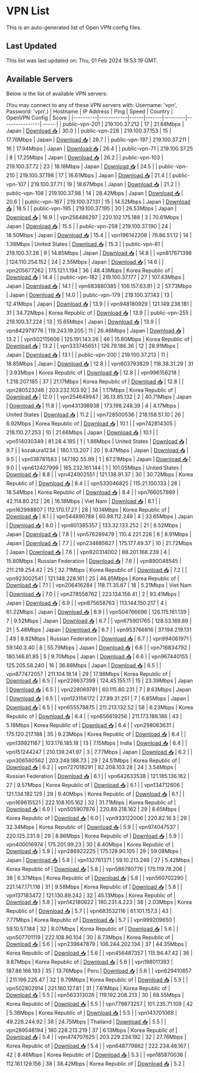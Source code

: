 # VPN List

This is an auto-generated list of Open VPN config files.

## Last Updated

This list was last updated on: Thu, 01 Feb 2024 19:53:19 GMT.

## Available Servers

Below is the list of available VPN servers:

(You may connect to any of these VPN servers with: Username: 'vpn', Password: 'vpn'.)
| Hostname | IP Address | Ping | Speed | Country | OpenVPN Config | Score |
|----------|------------|------|-------|---------|----------------| ----- |
| public-vpn-201 | 219.100.37.212 | 17 | 21.68Mbps | Japan | [Download 📥](./configs/server_0_JP.ovpn) | 30.0 |
| public-vpn-228 | 219.100.37.153 | 15 | 17.76Mbps | Japan | [Download 📥](./configs/server_1_JP.ovpn) | 28.7 |
| public-vpn-197 | 219.100.37.211 | 16 | 17.94Mbps | Japan | [Download 📥](./configs/server_2_JP.ovpn) | 26.4 |
| public-vpn-71 | 219.100.37.25 | 8 | 17.25Mbps | Japan | [Download 📥](./configs/server_3_JP.ovpn) | 26.2 |
| public-vpn-103 | 219.100.37.72 | 23 | 18.18Mbps | Japan | [Download 📥](./configs/server_4_JP.ovpn) | 24.5 |
| public-vpn-210 | 219.100.37.198 | 17 | 16.61Mbps | Japan | [Download 📥](./configs/server_5_JP.ovpn) | 21.4 |
| public-vpn-107 | 219.100.37.71 | 19 | 18.67Mbps | Japan | [Download 📥](./configs/server_6_JP.ovpn) | 21.2 |
| public-vpn-108 | 219.100.37.98 | 14 | 28.42Mbps | Japan | [Download 📥](./configs/server_7_JP.ovpn) | 20.6 |
| public-vpn-167 | 219.100.37.131 | 15 | 14.52Mbps | Japan | [Download 📥](./configs/server_8_JP.ovpn) | 18.5 |
| public-vpn-195 | 219.100.37.195 | 30 | 26.53Mbps | Japan | [Download 📥](./configs/server_9_JP.ovpn) | 16.9 |
| vpn256486297 | 220.102.175.188 | 3 | 70.61Mbps | Japan | [Download 📥](./configs/server_10_JP.ovpn) | 15.5 |
| public-vpn-258 | 219.100.37.190 | 24 | 18.50Mbps | Japan | [Download 📥](./configs/server_11_JP.ovpn) | 15.4 |
| vpn196142208 | 76.86.51.12 | 14 | 1.38Mbps | United States | [Download 📥](./configs/server_12_US.ovpn) | 15.3 |
| public-vpn-81 | 219.100.37.28 | 9 | 14.85Mbps | Japan | [Download 📥](./configs/server_13_JP.ovpn) | 14.8 |
| vpn817671396 | 124.110.254.152 | 24 | 2.55Mbps | Japan | [Download 📥](./configs/server_14_JP.ovpn) | 14.6 |
| vpn205677262 | 175.121.1.194 | 36 | 48.43Mbps | Korea Republic of | [Download 📥](./configs/server_15_KR.ovpn) | 14.4 |
| public-vpn-182 | 219.100.37.177 | 27 | 107.43Mbps | Japan | [Download 📥](./configs/server_16_JP.ovpn) | 14.1 |
| vpn683880385 | 106.157.63.81 | 2 | 57.73Mbps | Japan | [Download 📥](./configs/server_17_JP.ovpn) | 14.0 |
| public-vpn-179 | 219.100.37.143 | 13 | 12.41Mbps | Japan | [Download 📥](./configs/server_18_JP.ovpn) | 13.9 |
| vpn948180929 | 121.149.238.181 | 31 | 34.72Mbps | Korea Republic of | [Download 📥](./configs/server_19_KR.ovpn) | 13.9 |
| public-vpn-255 | 219.100.37.224 | 13 | 15.65Mbps | Japan | [Download 📥](./configs/server_20_JP.ovpn) | 13.9 |
| vpn842979776 | 119.243.19.205 | 11 | 26.46Mbps | Japan | [Download 📥](./configs/server_21_JP.ovpn) | 13.2 |
| vpn502115606 | 125.191.143.26 | 46 | 15.80Mbps | Korea Republic of | [Download 📥](./configs/server_22_KR.ovpn) | 13.2 |
| vpn333745651 | 126.79.186.36 | 12 | 28.91Mbps | Japan | [Download 📥](./configs/server_23_JP.ovpn) | 13.1 |
| public-vpn-200 | 219.100.37.213 | 11 | 18.85Mbps | Japan | [Download 📥](./configs/server_24_JP.ovpn) | 12.8 |
| vpn603793829 | 118.38.31.29 | 31 | 3.93Mbps | Korea Republic of | [Download 📥](./configs/server_25_KR.ovpn) | 12.8 |
| vpn996156218 | 1.218.207.185 | 37 | 21.17Mbps | Korea Republic of | [Download 📥](./configs/server_26_KR.ovpn) | 12.8 |
| vpn280523246 | 203.232.103.92 | 34 | 1.17Mbps | Korea Republic of | [Download 📥](./configs/server_27_KR.ovpn) | 12.0 |
| vpn254649947 | 36.13.85.132 | 2 | 40.71Mbps | Japan | [Download 📥](./configs/server_28_JP.ovpn) | 11.8 |
| vpn431396938 | 173.198.248.39 | 4 | 4.17Mbps | United States | [Download 📥](./configs/server_29_US.ovpn) | 11.2 |
| vpn728500536 | 218.158.51.10 | 26 | 6.92Mbps | Korea Republic of | [Download 📥](./configs/server_30_KR.ovpn) | 10.1 |
| vpn742814305 | 218.110.27.253 | 10 | 21.66Mbps | Japan | [Download 📥](./configs/server_31_JP.ovpn) | 10.1 |
| vpn514030349 | 81.28.4.185 | 1 | 1.86Mbps | United States | [Download 📥](./configs/server_32_US.ovpn) | 9.7 |
| kozakura1234 | 180.1.13.207 | 20 | 9.47Mbps | Japan | [Download 📥](./configs/server_33_JP.ovpn) | 9.5 |
| vpn138781583 | 147.192.55.99 | 1 | 87.21Mbps | Japan | [Download 📥](./configs/server_34_JP.ovpn) | 9.0 |
| vpn612427999 | 165.232.161.144 | 1 | 101.05Mbps | United States | [Download 📥](./configs/server_35_US.ovpn) | 8.8 |
| vpn424902551 | 121.138.91.37 | 30 | 30.72Mbps | Korea Republic of | [Download 📥](./configs/server_36_KR.ovpn) | 8.4 |
| vpn533046825 | 115.21.100.133 | 28 | 18.54Mbps | Korea Republic of | [Download 📥](./configs/server_37_KR.ovpn) | 8.4 |
| vpn766057989 | 42.114.80.212 | 26 | 16.18Mbps | Viet Nam | [Download 📥](./configs/server_38_VN.ovpn) | 8.1 |
| vpn162988807 | 112.170.17.27 | 28 | 10.14Mbps | Korea Republic of | [Download 📥](./configs/server_39_KR.ovpn) | 8.1 |
| vpn544890788 | 60.98.112.249 | 4 | 33.65Mbps | Japan | [Download 📥](./configs/server_40_JP.ovpn) | 8.0 |
| vpn601385357 | 133.32.133.252 | 21 | 6.52Mbps | Japan | [Download 📥](./configs/server_41_JP.ovpn) | 7.8 |
| vpn576289479 | 110.4.221.228 | 6 | 8.91Mbps | Japan | [Download 📥](./configs/server_42_JP.ovpn) | 7.7 |
| vpn234885627 | 175.177.49.37 | 10 | 21.72Mbps | Japan | [Download 📥](./configs/server_43_JP.ovpn) | 7.6 |
| vpn920314002 | 88.201.168.239 | 4 | 15.80Mbps | Russian Federation | [Download 📥](./configs/server_44_RU.ovpn) | 7.6 |
| vpn890048545 | 211.219.254.42 | 25 | 32.71Mbps | Korea Republic of | [Download 📥](./configs/server_45_KR.ovpn) | 7.2 |
| vpn923002541 | 121.148.228.161 | 25 | 46.85Mbps | Korea Republic of | [Download 📥](./configs/server_46_KR.ovpn) | 7.1 |
| vpn206416284 | 118.71.35.67 | 18 | 5.21Mbps | Viet Nam | [Download 📥](./configs/server_47_VN.ovpn) | 7.0 |
| vpn278558762 | 223.134.156.41 | 2 | 93.41Mbps | Japan | [Download 📥](./configs/server_48_JP.ovpn) | 6.9 |
| vpn875658763 | 113.144.150.217 | 4 | 61.22Mbps | Japan | [Download 📥](./configs/server_49_JP.ovpn) | 6.9 |
| vpn504766696 | 126.115.161.139 | 7 | 9.52Mbps | Japan | [Download 📥](./configs/server_50_JP.ovpn) | 6.7 |
| vpn675901765 | 128.53.169.89 | 21 | 5.48Mbps | Japan | [Download 📥](./configs/server_51_JP.ovpn) | 6.7 |
| vpn953766816 | 37.194.219.131 | 49 | 8.82Mbps | Russian Federation | [Download 📥](./configs/server_52_RU.ovpn) | 6.7 |
| vpn994061971 | 59.140.3.40 | 8 | 55.79Mbps | Japan | [Download 📥](./configs/server_53_JP.ovpn) | 6.6 |
| vpn716834792 | 180.146.81.85 | 5 | 9.70Mbps | Japan | [Download 📥](./configs/server_54_JP.ovpn) | 6.6 |
| vpn967440155 | 125.205.58.240 | 16 | 36.88Mbps | Japan | [Download 📥](./configs/server_55_JP.ovpn) | 6.5 |
| vpn877472057 | 211.104.18.14 | 29 | 17.98Mbps | Korea Republic of | [Download 📥](./configs/server_56_KR.ovpn) | 6.5 |
| vpn226637399 | 124.45.155.11 | 15 | 23.39Mbps | Japan | [Download 📥](./configs/server_57_JP.ovpn) | 6.5 |
| vpn228069781 | 60.115.80.231 | 7 | 8.63Mbps | Japan | [Download 📥](./configs/server_58_JP.ovpn) | 6.5 |
| vpn123156172 | 27.89.31.251 | 7 | 6.85Mbps | Japan | [Download 📥](./configs/server_59_JP.ovpn) | 6.5 |
| vpn655578875 | 211.213.132.52 | 58 | 6.23Mbps | Korea Republic of | [Download 📥](./configs/server_60_KR.ovpn) | 6.4 |
| vpn656619256 | 211.173.186.186 | 43 | 5.18Mbps | Korea Republic of | [Download 📥](./configs/server_61_KR.ovpn) | 6.4 |
| vpn298063631 | 175.120.217.188 | 35 | 9.23Mbps | Korea Republic of | [Download 📥](./configs/server_62_KR.ovpn) | 6.4 |
| vpn139921167 | 103.176.185.18 | 13 | 7.15Mbps | India | [Download 📥](./configs/server_63_IN.ovpn) | 6.4 |
| vpn151244247 | 210.139.241.97 | 3 | 7.77Mbps | Japan | [Download 📥](./configs/server_64_JP.ovpn) | 6.2 |
| vpn306560562 | 203.249.188.73 | 29 | 24.51Mbps | Korea Republic of | [Download 📥](./configs/server_65_KR.ovpn) | 6.2 |
| vpn727018291 | 82.208.103.28 | 24 | 3.54Mbps | Russian Federation | [Download 📥](./configs/server_66_RU.ovpn) | 6.1 |
| vpn642633538 | 121.185.136.162 | 27 | 9.57Mbps | Korea Republic of | [Download 📥](./configs/server_67_KR.ovpn) | 6.1 |
| vpn134712606 | 121.134.182.125 | 29 | 9.40Mbps | Korea Republic of | [Download 📥](./configs/server_68_KR.ovpn) | 6.1 |
| vpn169615521 | 222.108.105.162 | 32 | 31.71Mbps | Korea Republic of | [Download 📥](./configs/server_69_KR.ovpn) | 6.0 |
| vpn505907876 | 220.89.218.162 | 29 | 8.65Mbps | Korea Republic of | [Download 📥](./configs/server_70_KR.ovpn) | 6.0 |
| vpn933122006 | 220.82.16.3 | 29 | 32.34Mbps | Korea Republic of | [Download 📥](./configs/server_71_KR.ovpn) | 5.9 |
| vpn974047537 | 220.125.231.9 | 29 | 8.86Mbps | Korea Republic of | [Download 📥](./configs/server_72_KR.ovpn) | 5.9 |
| vpn400016974 | 175.201.99.23 | 30 | 8.40Mbps | Korea Republic of | [Download 📥](./configs/server_73_KR.ovpn) | 5.9 |
| vpn286922225 | 175.128.90.105 | 29 | 59.08Mbps | Japan | [Download 📥](./configs/server_74_JP.ovpn) | 5.8 |
| vpn132761371 | 59.10.213.246 | 27 | 5.42Mbps | Korea Republic of | [Download 📥](./configs/server_75_KR.ovpn) | 5.8 |
| vpn586780776 | 175.119.78.206 | 38 | 6.37Mbps | Korea Republic of | [Download 📥](./configs/server_76_KR.ovpn) | 5.8 |
| vpn560702290 | 221.147.171.118 | 31 | 9.58Mbps | Korea Republic of | [Download 📥](./configs/server_77_KR.ovpn) | 5.8 |
| vpn137183472 | 121.130.89.242 | 32 | 45.13Mbps | Korea Republic of | [Download 📥](./configs/server_78_KR.ovpn) | 5.8 |
| vpn142180822 | 180.231.4.223 | 38 | 2.03Mbps | Korea Republic of | [Download 📥](./configs/server_79_KR.ovpn) | 5.7 |
| vpn683532116 | 61.101.157.3 | 43 | 7.77Mbps | Korea Republic of | [Download 📥](./configs/server_80_KR.ovpn) | 5.7 |
| vpn999209650 | 59.10.57.184 | 32 | 8.07Mbps | Korea Republic of | [Download 📥](./configs/server_81_KR.ovpn) | 5.6 |
| vpn507701119 | 222.108.90.104 | 30 | 8.73Mbps | Korea Republic of | [Download 📥](./configs/server_82_KR.ovpn) | 5.6 |
| vpn239647879 | 106.244.202.134 | 37 | 44.35Mbps | Korea Republic of | [Download 📥](./configs/server_83_KR.ovpn) | 5.6 |
| vpn456487357 | 115.94.47.42 | 36 | 9.87Mbps | Korea Republic of | [Download 📥](./configs/server_84_KR.ovpn) | 5.6 |
| vpn198011393 | 187.86.166.193 | 35 | 13.76Mbps | Peru | [Download 📥](./configs/server_85_PE.ovpn) | 5.6 |
| vpn629410857 | 211.196.226.47 | 32 | 9.79Mbps | Korea Republic of | [Download 📥](./configs/server_86_KR.ovpn) | 5.5 |
| vpn502802914 | 221.160.127.81 | 31 | 7.61Mbps | Korea Republic of | [Download 📥](./configs/server_87_KR.ovpn) | 5.5 |
| vpn563313026 | 119.192.208.213 | 30 | 68.55Mbps | Korea Republic of | [Download 📥](./configs/server_88_KR.ovpn) | 5.5 |
| vpn779873257 | 101.235.71.109 | 42 | 5.38Mbps | Korea Republic of | [Download 📥](./configs/server_89_KR.ovpn) | 5.5 |
| vpn143701068 | 49.228.244.92 | 38 | 24.75Mbps | Thailand | [Download 📥](./configs/server_90_TH.ovpn) | 5.5 |
| vpn289548194 | 180.228.213.219 | 37 | 6.13Mbps | Korea Republic of | [Download 📥](./configs/server_91_KR.ovpn) | 5.4 |
| vpn474707625 | 203.229.234.192 | 32 | 27.76Mbps | Korea Republic of | [Download 📥](./configs/server_92_KR.ovpn) | 5.4 |
| vpn648779862 | 222.234.46.167 | 42 | 8.46Mbps | Korea Republic of | [Download 📥](./configs/server_93_KR.ovpn) | 5.3 |
| vpn185870036 | 112.161.129.156 | 38 | 38.42Mbps | Korea Republic of | [Download 📥](./configs/server_94_KR.ovpn) | 5.2 |

